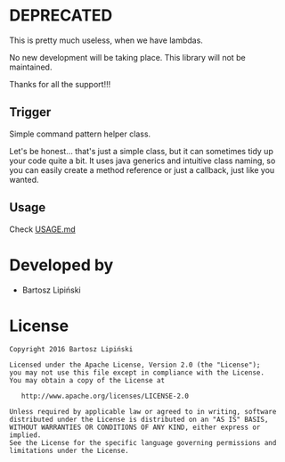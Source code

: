 # DEPRECATED

This is pretty much useless, when we have lambdas.

No new development will be taking place. This library will not be maintained.

Thanks for all the support!!!

## Trigger

Simple command pattern helper class.

Let's be honest... that's just a simple class, but it can sometimes tidy up your code quite a bit. It uses java generics and intuitive class naming, so you can easily create a method reference or just a callback, just like you wanted.

## Usage

Check [USAGE.md](USAGE.md)

Developed by
============
 * Bartosz Lipiński

License
=======

    Copyright 2016 Bartosz Lipiński

    Licensed under the Apache License, Version 2.0 (the "License");
    you may not use this file except in compliance with the License.
    You may obtain a copy of the License at

       http://www.apache.org/licenses/LICENSE-2.0

    Unless required by applicable law or agreed to in writing, software
    distributed under the License is distributed on an "AS IS" BASIS,
    WITHOUT WARRANTIES OR CONDITIONS OF ANY KIND, either express or implied.
    See the License for the specific language governing permissions and
    limitations under the License.
